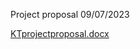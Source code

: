 Project proposal 09/07/2023 


[KTprojectproposal.docx](https://github.com/kunaltambe/Newdissertation/files/11995353/KTprojectproposal.docx)
